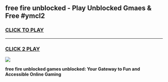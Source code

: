 
## free fire unblocked - Play Unblocked Gmaes & Free #ymcl2
<h3>
<a href="https://news.freeplayer.one?title=free_fire_unblocked&ref=03M">CLICK TO PLAY</a></h3>
<hr>

<h3>
<a href="https://news.freeplayer.one?title=free_fire_unblocked&ref=03M">CLICK 2 PLAY</a>
  
</h3>

<a href="https://news.freeplayer.one?title=free_fire_unblocked&ref=03M"><img src="https://clearcache.store/games.png"></a>


**free fire unblocked games unblocked: Your Gateway to Fun and Accessible Online Gaming**

